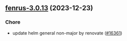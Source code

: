 

## [fenrus-3.0.13](https://github.com/truecharts/charts/compare/fenrus-3.0.12...fenrus-3.0.13) (2023-12-23)

### Chore

- update helm general non-major by renovate ([#16361](https://github.com/truecharts/charts/issues/16361))
  
  